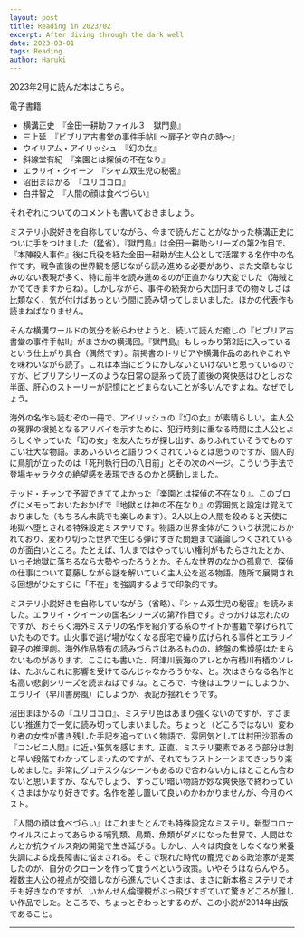 ```yaml
---
layout: post
title: Reading in 2023/02
excerpt: After diving through the dark well
date: 2023-03-01
tags: Reading
author: Haruki
---
```


2023年2月に読んだ本はこちら。

電子書籍
* 横溝正史　『金田一耕助ファイル３　獄門島』
* 三上延　『ビブリア古書堂の事件手帖II ～扉子と空白の時～』
* ウイリアム・アイリッシュ　『幻の女』
* 斜線堂有紀　『楽園とは探偵の不在なり』
* エラリイ・クイーン　『シャム双生児の秘密』
* 沼田まほかる　『ユリゴコロ』
* 白井智之　『人間の顔は食べづらい』

それぞれについてのコメントも書いておきましょう。

ミステリ小説好きを自称していながら、今まで読んだことがなかった横溝正史についに手をつけました（猛省）。『獄門島』は金田一耕助シリーズの第2作目で、『本陣殺人事件』後に兵役を経た金田一耕助が主人公として活躍する名作中の名作です。戦争直後の世界観を感じながら読み進める必要があり、また文章もなじみのない表現が多く、特に前半を読み進めるのが正直かなり大変でした（海賊とかでてきますからね）。しかしながら、事件の続発から大団円までの物々しさは比類なく、気が付けばあっという間に読み切ってしまいました。ほかの代表作も読まねばなりません。

そんな横溝ワールドの気分を紛らわせようと、続いて読んだ癒しの『ビブリア古書堂の事件手帖II』がまさかの横溝回。『獄門島』もしっかり第2話に入っているという仕上がり具合（偶然です）。前掲書のトリビアや横溝作品のあれやこれやを味わいながら読了。これは本当にどうにかしないといけないと思っているのですが、ビブリアシリーズのような日常の謎系って読了直後の爽快感はひとしおな半面、肝心のストーリーが記憶にとどまらないことが多いんですよね。なぜでしょう。

海外の名作も読むぞの一冊で、アイリッシュの『幻の女』が素晴らしい。主人公の冤罪の根拠となるアリバイを示すために、犯行時刻に重なる時間に主人公とよろしくやっていた「幻の女」を友人たちが探し出す、ありふれていそうでものすごい壮大な物語。まあいろいろと語りつくされているとは思うのですが、個人的に鳥肌が立ったのは「死刑執行日の八日前」とその次のページ。こういう手法で登場キャラクタの絶望感を表現できるのかと感動しました。

テッド・チャンで予習できててよかった『楽園とは探偵の不在なり』。このブログにメモっておいたおかげで『地獄とは神の不在なり』の雰囲気と設定は覚えておりました（もちろん未読でも楽しめます）。2人以上の人間を殺めると天使に地獄へ堕とされる特殊設定ミステリです。物語の世界全体がこういう状況におかれており、変わり切った世界で生じる弾けすぎた問題まで議論しつくされているのが面白いところ。たとえば、1人まではやっていい権利がもたらされたとか、いっそ地獄に落ちるなら大勢やったろうとか。そんな世界のなかの孤島で、探偵の仕事について葛藤しながら謎を解いていく主人公を巡る物語。随所で展開される回想がひたすらに「不在」を強調するようで印象的です。

ミステリ小説好きを自称していながら（省略）、『シャム双生児の秘密』を読みました。エラリイ・クイーンの国名シリーズの第7作目です。きっかけは忘れたのですが、おそらく海外ミステリの名作を紹介する系のサイトか書籍で挙げられていたものです。山火事で逃げ場がなくなる邸宅で繰り広げられる事件とエラリイ親子の推理劇。海外作品特有の読みづらさはあるものの、終盤の焦燥感はたまらないものがあります。ここにも書いた、阿津川辰海のアレとか有栖川有栖のソレは、たぶんこれに影響を受けてるんじゃなかろうかな、と。次はさらなる名作と名高い悲劇シリーズを読まねばですね。ところで、今後はエラリーにしようか、エラリイ（早川書房風）にしようか、表記が揺れそうです。

沼田まほかるの『ユリゴコロ』、ミステリ色はあまり強くないのですが、すさまじい推進力で一気に読み切ってしまいました。ちょっと（どころではない）変わり者の女性が書き残した手記を追っていく物語で、雰囲気としては村田沙耶香の『コンビニ人間』に近い狂気を感じます。正直、ミステリ要素であろう部分は割と早い段階でわかってしまったのですが、それでもラストシーンまできっちり楽しめました。非常にグロテスクなシーンもあるので合わない方にはとことん合わないと思いますが、なんでしょう、すっごい暗い物語が妙な爽快感で終わっていくさまはかなり好きです。名作を差し置いて良いのかわかりませんが、今月のベスト。

『人間の顔は食べづらい』はこれまたとんでも特殊設定なミステリ。新型コロナウイルスによってあらゆる哺乳類、鳥類、魚類がダメになった世界で、人間はなんとか抗ウイルス剤の開発で生き延びる。しかし、人々は肉食をしなくなり栄養失調による成長障害に悩まされる。そこで現れた時代の寵児である政治家が提案したのが、自分のクローンを作って食うべという政策。いやそうはならんやろ。複数主人公の視点が交錯しながら進んでいくさまは、まさに新本格ミステリでオチも好きなのですが、いかんせん倫理観がぶっ飛びすぎていて驚きどころが難しい作品でした。ところで、ちょっとぞわっとするのが、この小説が2014年出版であること。

-----
